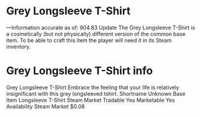 # Grey Longsleeve T-Shirt

—Information accurate as of: 904.83 Update
The Grey Longsleeve T-Shirt is a cosmetically (but not physically) different version of the common base item. To be able to craft this item the player will need it in its Steam inventory.
# Grey Longsleeve T-Shirt info

Grey Longsleeve T-Shirt
Embrace the feeling that your life is relatively insignificant with this grey longsleeved tshirt.
Shortname
Unknown
Base Item
Longsleeve T-Shirt
Steam Market
Tradable
Yes
Marketable
Yes
Availability
Steam Market
$0.08
